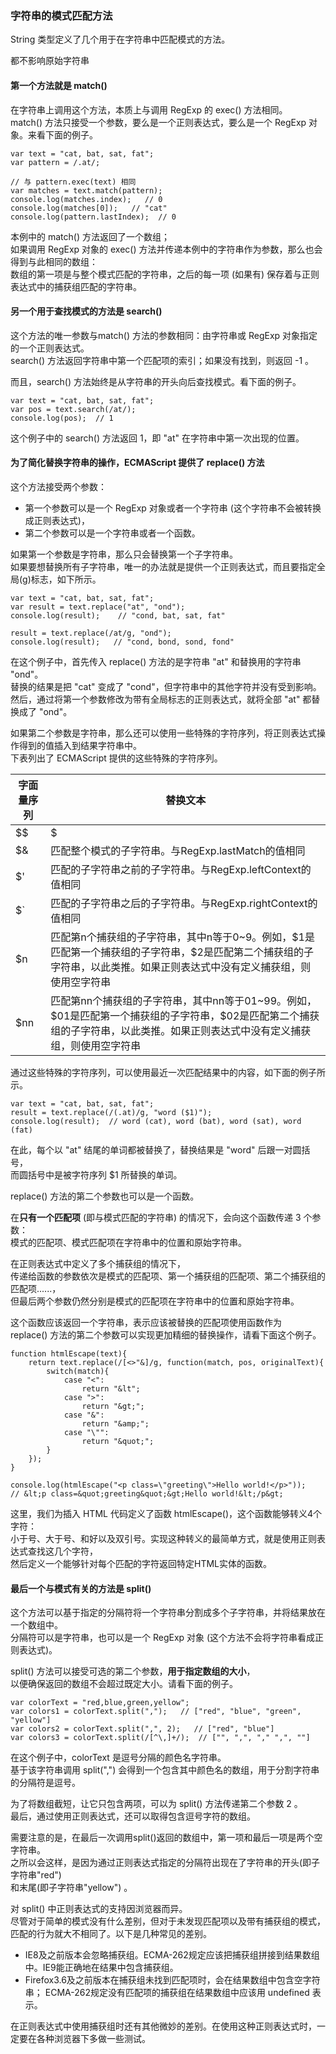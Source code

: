 ### 字符串的模式匹配方法

String 类型定义了几个用于在字符串中匹配模式的方法。

<red>都不影响原始字符串</red>

#### 第一个方法就是 match()  

在字符串上调用这个方法，本质上与调用 RegExp 的 exec() 方法相同。  
match() 方法只接受一个参数，要么是一个正则表达式，要么是一个 RegExp 对象。来看下面的例子。  

	var text = "cat, bat, sat, fat";
    var pattern = /.at/;
     
    // 与 pattern.exec(text) 相同
    var matches = text.match(pattern);
    console.log(matches.index);   // 0
    console.log(matches[0]);   // "cat"
    console.log(pattern.lastIndex);  // 0

本例中的 match() 方法返回了一个数组；  
如果调用 RegExp 对象的 exec() 方法并传递本例中的字符串作为参数，那么也会得到与此相同的数组：  
数组的第一项是与整个模式匹配的字符串，之后的每一项 (如果有) 保存着与正则表达式中的捕获组匹配的字符串。

#### 另一个用于查找模式的方法是 search() 

这个方法的唯一参数与match() 方法的参数相同：由字符串或 RegExp 对象指定的一个正则表达式。  
search() 方法返回字符串中第一个匹配项的索引；如果没有找到，则返回 -1 。  

而且，search() 方法始终是从字符串的开头向后查找模式。看下面的例子。

	var text = "cat, bat, sat, fat";
    var pos = text.search(/at/);
    console.log(pos);  // 1

这个例子中的 search() 方法返回 1，即 "at" 在字符串中第一次出现的位置。
     
#### 为了简化替换字符串的操作，ECMAScript 提供了 replace() 方法  

这个方法接受两个参数：  
 - 第一个参数可以是一个 RegExp 对象或者一个字符串 (<red>这个字符串不会被转换成正则表达式</red>)，
 - 第二个参数可以是一个字符串或者一个函数。  
 
如果第一个参数是字符串，那么只会替换第一个子字符串。  
如果要想替换所有子字符串，唯一的办法就是提供一个正则表达式，而且要指定全局(g)标志，如下所示。     

	var text = "cat, bat, sat, fat";
    var result = text.replace("at", "ond");
    console.log(result);    // "cond, bat, sat, fat"

    result = text.replace(/at/g, "ond");
    console.log(result);   // "cond, bond, sond, fond"

在这个例子中，首先传入 replace() 方法的是字符串 "at" 和替换用的字符串 "ond"。  
替换的结果是把 "cat" 变成了 "cond"，但字符串中的其他字符并没有受到影响。  
然后，通过将第一个参数修改为带有全局标志的正则表达式，就将全部 "at" 都替换成了 "ond"。

如果第二个参数是字符串，那么还可以使用一些特殊的字符序列，将正则表达式操作得到的值插入到结果字符串中。  
下表列出了 ECMAScript 提供的这些特殊的字符序列。  

<table>
	<thead>
		<tr><th>字面量序列</th><th>替换文本</th></tr>
	</thead>
	<tbody>
		<tr><td>$$</td><td>$</td></tr>
		<tr><td>$&</td><td>匹配整个模式的子字符串。与RegExp.lastMatch的值相同</td></tr>
		<tr><td>$'</td><td>匹配的子字符串之前的子字符串。与RegExp.leftContext的值相同</td></tr>
		<tr><td>$`</td><td>匹配的子字符串之后的子字符串。与RegExp.rightContext的值相同</td></tr>
		<tr><td>$n</td><td>匹配第n个捕获组的子字符串，其中n等于0~9。例如，$1是匹配第一个捕获组的子字符串，$2是匹配第二个捕获组的子字符串，以此类推。如果正则表达式中没有定义捕获组，则使用空字符串</td></tr>
		<tr><td>$nn</td><td>匹配第nn个捕获组的子字符串，其中nn等于01~99。例如，$01是匹配第一个捕获组的子字符串，$02是匹配第二个捕获组的子字符串，以此类推。如果正则表达式中没有定义捕获组，则使用空字符串</td></tr>
	</tbody>
</table>

通过这些特殊的字符序列，可以使用最近一次匹配结果中的内容，如下面的例子所示。  

	var text = "cat, bat, sat, fat";
    result = text.replace(/(.at)/g, "word ($1)");
    console.log(result);  // word (cat), word (bat), word (sat), word (fat)

在此，每个以 "at" 结尾的单词都被替换了，替换结果是 "word" 后跟一对圆括号，  
而圆括号中是被字符序列 $1 所替换的单词。

replace() 方法的第二个参数也可以是一个函数。  

在**只有一个匹配项** (即与模式匹配的字符串) 的情况下，会向这个函数传递 3 个参数：   
模式的匹配项、模式匹配项在字符串中的位置和原始字符串。  

在正则表达式中定义了多个捕获组的情况下，  
传递给函数的参数依次是模式的匹配项、第一个捕获组的匹配项、第二个捕获组的匹配项......，  
但最后两个参数仍然分别是模式的匹配项在字符串中的位置和原始字符串。  

这个函数应该返回一个字符串，表示应该被替换的匹配项使用函数作为   
replace() 方法的第二个参数可以实现更加精细的替换操作，请看下面这个例子。

	function htmlEscape(text){
    	return text.replace(/[<>"&]/g, function(match, pos, originalText){
        	switch(match){
            	case "<":
                	return "&lt";
                case ">":
                	return "&gt;";
                case "&":
                	return "&amp;";
                case "\"":
                	return "&quot;";
            }
        });
    }

    console.log(htmlEscape("<p class=\"greeting\">Hello world!</p>"));
    // &lt;p class=&quot;greeting&quot;&gt;Hello world!&lt;/p&gt;

这里，我们为插入 HTML 代码定义了函数 htmlEscape()，这个函数能够转义4个字符：  
小于号、大于号、和好以及双引号。实现这种转义的最简单方式，就是使用正则表达式查找这几个字符，  
然后定义一个能够针对每个匹配的字符返回特定HTML实体的函数。

#### 最后一个与模式有关的方法是 split()  

这个方法可以基于指定的分隔符将一个字符串分割成多个子字符串，并将结果放在一个数组中。  
分隔符可以是字符串，也可以是一个 RegExp 对象 (这个方法不会将字符串看成正则表达式)。   

split() 方法可以接受可选的第二个参数，**用于指定数组的大小**，  
以便确保返回的数组不会超过既定大小。请看下面的例子。

	var colorText = "red,blue,green,yellow";
    var colors1 = colorText.split(",");   // ["red", "blue", "green", "yellow"]
    var colors2 = colorText.split(",", 2);   // ["red", "blue"]
    var colors3 = colorText.split(/[^\,]+/);  // ["", ",", "," ",", ""]

在这个例子中，colorText 是逗号分隔的颜色名字符串。  
基于该字符串调用 split(",") 会得到一个包含其中颜色名的数组，用于分割字符串的分隔符是逗号。  

为了将数组截短，让它只包含两项，可以为 split() 方法传递第二个参数 2 。  
最后，通过使用正则表达式，还可以取得包含逗号字符的数组。  

需要注意的是，在最后一次调用split()返回的数组中，第一项和最后一项是两个空字符串。  
之所以会这样，是因为通过正则表达式指定的分隔符出现在了字符串的开头(即子字符串"red")   
和末尾(即子字符串"yellow") 。

对 split() 中正则表达式的支持因浏览器而异。  
尽管对于简单的模式没有什么差别，但对于未发现匹配项以及带有捕获组的模式，  
匹配的行为就大不相同了。以下是几种常见的差别。
 - IE8及之前版本会忽略捕获组。ECMA-262规定应该把捕获组拼接到结果数组中。IE9能正确地在结果中包含捕获组。
 - Firefox3.6及之前版本在捕获组未找到匹配项时，会在结果数组中包含空字符串；
 	ECMA-262规定没有匹配项的捕获组在结果数组中应该用 undefined 表示。

 
在正则表达式中使用捕获组时还有其他微妙的差别。在使用这种正则表达式时，一定要在各种浏览器下多做一些测试。
 
 